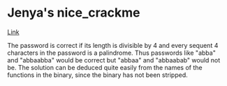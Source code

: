 # Jenya's nice_crackme
[Link](https://crackmes.one/crackme/659fde9deef082e477ff59ba)

The password is correct if its length is divisible by 4 and every sequent 4 characters in the password is a palindrome. Thus passwords like "abba" and "abbaabba" would be correct but "abbaa" and "abbaabab" would not be. The solution can be deduced quite easily from the names of the functions in the binary, since the binary has not been stripped.
